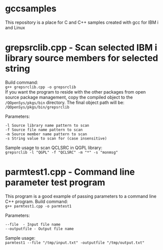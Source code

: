 # gccsamples
This repository is a place for C and C++ samples created with gcc for IBM i and Linux

# grepsrclib.cpp - Scan selected IBM i library source members for selected string
Build command:    
```g++ grepsrclib.cpp -o grepsrclib```   
If you want the program to reside with the other packages from open source package management, copy the compiled object to the ```/QOpenSys/pkgs/bin``` directory. The final object path will be: ```/QOpenSys/pkgs/bin/grepsrclib```     

Parameters:   
```
-l Source library name pattern to scan
-f Source file name pattern to scan
-m Source member name pattern to scan
-s String value to scan for (case insensitive)
```

Sample usage to scan QCLSRC in QGPL library:   
```grepsrclib -l "QGPL" -f "QCLSRC" -m "*" -s "monmsg"```

# parmtest1.cpp - Command line parameter test program
This program is a good example of passing parameters to a command line C++ program.
Build command:    
```g++ parmtest1.cpp -o parmtest1```   

Parameters:   
```
--file  - Input file name
--outputfile - Output file name
```

Sample usage:   
```parmtest1 --file "/tmp/input.txt" -outputfile "/tmp/output.txt"```
